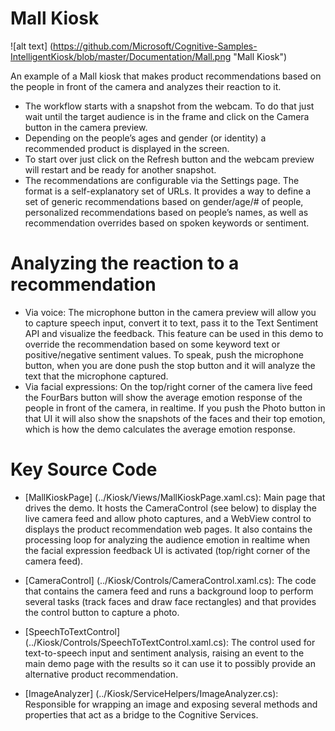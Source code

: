 # Mall Kiosk

![alt text] (https://github.com/Microsoft/Cognitive-Samples-IntelligentKiosk/blob/master/Documentation/Mall.png "Mall Kiosk")

An  example of a Mall kiosk that makes product recommendations based on the people in front of the camera and analyzes their reaction to it. 

* The workflow starts with a snapshot from the webcam. To do that just wait until the target audience is in the frame and click on the Camera button in the camera preview. 
* Depending on the people’s ages and gender (or identity) a recommended product is displayed in the screen.
* To start over just click on the Refresh button and the webcam preview will restart and be ready for another snapshot.
* The recommendations are configurable via the Settings page. The format is a self-explanatory set of URLs. It provides a way to define a set of generic recommendations based on gender/age/# of people, personalized recommendations based on people’s names, as well as recommendation overrides based on spoken keywords or sentiment. 

# Analyzing the reaction to a recommendation

* Via voice: The microphone button in the camera preview will allow you to capture speech input, convert it to text,  pass it to the Text Sentiment API and visualize the feedback. This feature can be used in this demo to override the recommendation based on some keyword text or positive/negative sentiment values. To speak, push the microphone button, when you are done push the stop button and it will analyze the text that the microphone captured.
* Via facial expressions: On the top/right corner of the camera live feed the FourBars button will show the average emotion response of the people in front of the camera, in realtime. If you push the Photo button in that UI it will also show the snapshots of the faces and their top emotion, which is how the demo calculates the average emotion response.

# Key Source Code

* [MallKioskPage] (../Kiosk/Views/MallKioskPage.xaml.cs): Main page that drives the demo. It hosts the CameraControl (see below) to display the live camera feed and allow photo captures, and a WebView control to displays the product recommendation web pages. It also contains the processing loop for analyzing the audience emotion in realtime when the facial expression feedback UI is activated (top/right corner of the camera feed).

* [CameraControl] (../Kiosk/Controls/CameraControl.xaml.cs): The code that contains the camera feed and runs a background loop to perform several tasks (track faces and draw face rectangles) and that provides the control button to capture a photo.

* [SpeechToTextControl] (../Kiosk/Controls/SpeechToTextControl.xaml.cs): The control used for text-to-speech input and sentiment analysis, raising an event to the main demo page with the results so it can use it to possibly provide an alternative product recommendation.

* [ImageAnalyzer] (../Kiosk/ServiceHelpers/ImageAnalyzer.cs): Responsible for wrapping an image and exposing several methods and properties that act as a bridge to the Cognitive Services.

